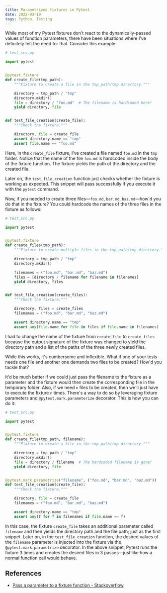 ```yaml
---
title: Parametrized fixtures in Pytest
date: 2022-03-10
tags: Python, Testing
---
```


While most of my Pytest fixtures don't react to the dynamically-passed values of
function parameters, there have been situations where I've definitely felt the need for
that. Consider this example:

```python
# test_src.py

import pytest


@pytest.fixture
def create_file(tmp_path):
    """Fixture to create a file in the tmp_path/tmp directory."""

    directory = tmp_path / "tmp"
    directory.mkdir()
    file = directory / "foo.md"  # The filename is hardcoded here!
    yield directory, file


def test_file_creation(create_file):
    """Check the fixture."""

    directory, file = create_file
    assert directory.name == "tmp"
    assert file.name == "foo.md"
```

Here, in the `create_file` fixture, I've created a file named `foo.md` in the `tmp`
folder. Notice that the name of the file `foo.md` is hardcoded inside the body of the
fixture function. The fixture yields the path of the directory and the created file.

Later on, the `test_file_creation` function just checks whether the fixture is working
as expected. This snippet will pass successfully if you execute it with the `pytest`
command.

Now, if you needed to create three files—`foo.md`, `bar.md`, `baz.md`—how'd you do that
in the fixture? You could hardcode the names of the three files in the fixture as
follows:

```python
# test_src.py

import pytest


@pytest.fixture
def create_files(tmp_path):
    """Fixture to create multiple files in the tmp_path/tmp directory."""

    directory = tmp_path / "tmp"
    directory.mkdir()

    filenames = ("foo.md", "bar.md", "baz.md")
    files = [directory / filename for filename in filenames]
    yield directory, files


def test_file_creation(create_files):
    """Check the fixture."""

    directory, files = create_files
    filenames = ("foo.md", "bar.md", "baz.md")

    assert directory.name == "tmp"
    assert any(file.name for file in files if file.name in filenames)
```

I had to change the name of the fixture from `create_file` to `create_files` because the
output signature of the fixture was changed to yield the directory path and a list of
the paths of the three newly created files.

While this works, it's cumbersome and inflexible. What if one of your tests needs one
file and another one demands two files to be created? How'd you tackle that?

It'd be much better if we could just pass the filename to the fixture as a parameter and
the fixture would then create the corresponding file in the temporary folder. Also, if
we need `n` files to be created, then we'll just have to execute the fixture `n` times.
There's a way to do so by leveraging fixture parameters and `@pytest.mark.parameterize`
decorator. This is how you can do it:

```python
# test_src.py

import pytest


@pytest.fixture
def create_file(tmp_path, filename):
    """Fixture to create a file in the tmp_path/tmp directory."""

    directory = tmp_path / "tmp"
    directory.mkdir()
    file = directory / filename  # The hardcoded filename is gone!
    yield directory, file


@pytest.mark.parametrize("filename", ("foo.md", "bar.md", "baz.md"))
def test_file_creation(create_file):
    """Check the fixture."""

    directory, file = create_file
    filenames = ("foo.md", "bar.md", "baz.md")

    assert directory.name == "tmp"
    assert any(f for f in filenames if file.name == f)
```

In this case, the fixture `create_file` takes an additional parameter called `filename`
and then yields the directory path and the file path; just as the first snippet. Later
on, in the `test_file_creation` function, the desired values of the `filename` parameter
is injected into the fixture via the `@pytest.mark.parametrize` decorator. In the above
snippet, Pytest runs the fixture 3 times and creates the desired files in 3 passes—just
like how a normal function call would behave.


## References

* [Pass a parameter to a fixture function - Stackoverflow](https://stackoverflow.com/questions/18011902/pass-a-parameter-to-a-fixture-function)
